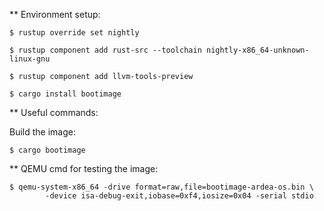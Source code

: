 ** Environment setup: 
```
$ rustup override set nightly

$ rustup component add rust-src --toolchain nightly-x86_64-unknown-linux-gnu

$ rustup component add llvm-tools-preview

$ cargo install bootimage
```
** Useful commands:

Build the image: 
```
$ cargo bootimage 
```

** QEMU cmd for testing the image: 
```
$ qemu-system-x86_64 -drive format=raw,file=bootimage-ardea-os.bin \
        -device isa-debug-exit,iobase=0xf4,iosize=0x04 -serial stdio
```
